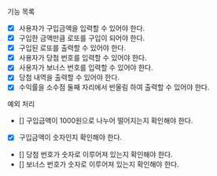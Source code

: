 기능 목록

- [x] 사용자가 구입금액을 입력할 수 있어야 한다.
- [x] 구입한 금액만큼 로또를 구입이 되어야 한다.
- [x] 구입된 로또를 출력할 수 있어야 한다.
- [x] 사용자가 당첨 번호를 입력할 수 있어야 한다.
- [x] 사용자가 보너스 번호를 입력할 수 있어야 한다.
- [x] 당첨 내역을 출력할 수 있어야 한다.
- [x] 수익률을 소수점 둘째 자리에서 반올림 하여 출력할 수 있어야 한다.

예외 처리

- [] 구입금액이 1000원으로 나누어 떨어지는지 확인해야 한다.
- [x] 구입금액이 숫자인지 확인해야 한다.
- [] 당첨 번호가 숫자로 이루어져 있는지 확인해야 한다.
- [] 보너스 번호가 숫자로 이루어져 있는지 확인해야 한다.
